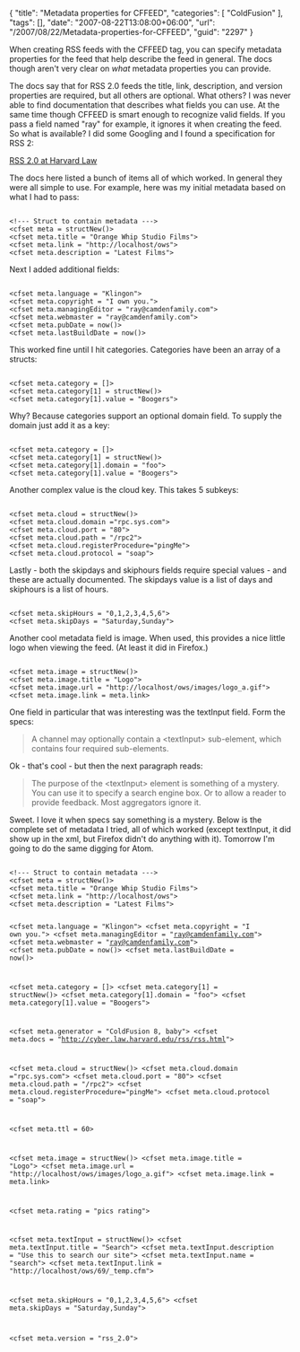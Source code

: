 {
	"title": "Metadata properties for CFFEED",
	"categories": [
		"ColdFusion"
	],
	"tags": [],
	"date": "2007-08-22T13:08:00+06:00",
	"url": "/2007/08/22/Metadata-properties-for-CFFEED",
	"guid": "2297"
}

When creating RSS feeds with the CFFEED tag, you can specify metadata properties for the feed that help describe the feed in general. The docs though aren't very clear on <i>what</i> metadata properties you can provide.
<!--more-->
The docs say that for RSS 2.0 feeds the title, link, description, and version properties are required, but all others are optional. What others? I was never able to find documentation that describes what fields you can use. At the same time though CFFEED is smart enough to recognize valid fields. If you pass a field named "ray" for example, it ignores it when creating the feed. So what is available? I did some Googling and I found a specification for RSS 2:

<a href="http://cyber.law.harvard.edu/rss/rss.html">RSS 2.0 at Harvard Law</a>

The docs here listed a bunch of items all of which worked. In general they were all simple to use. For example, here was my initial metadata based on what I had to pass:

<code>
&lt;!--- Struct to contain metadata ---&gt;
&lt;cfset meta = structNew()&gt;
&lt;cfset meta.title = "Orange Whip Studio Films"&gt;
&lt;cfset meta.link = "http://localhost/ows"&gt;
&lt;cfset meta.description = "Latest Films"&gt;
</code>

Next I added additional fields:

<code>
&lt;cfset meta.language = "Klingon"&gt;
&lt;cfset meta.copyright = "I own you."&gt;
&lt;cfset meta.managingEditor = "ray@camdenfamily.com"&gt;
&lt;cfset meta.webmaster = "ray@camdenfamily.com"&gt;
&lt;cfset meta.pubDate = now()&gt;
&lt;cfset meta.lastBuildDate = now()&gt;
</code>

This worked fine until I hit categories. Categories have been an array of a structs:

<code>
&lt;cfset meta.category = []&gt;
&lt;cfset meta.category[1] = structNew()&gt;
&lt;cfset meta.category[1].value = "Boogers"&gt;
</code>

Why? Because categories support an optional domain field. To supply the domain just add it as a key:

<code>
&lt;cfset meta.category = []&gt;
&lt;cfset meta.category[1] = structNew()&gt;
&lt;cfset meta.category[1].domain = "foo"&gt;
&lt;cfset meta.category[1].value = "Boogers"&gt;
</code>

Another complex value is the cloud key. This takes 5 subkeys:

<code>
&lt;cfset meta.cloud = structNew()&gt;
&lt;cfset meta.cloud.domain ="rpc.sys.com"&gt;
&lt;cfset meta.cloud.port = "80"&gt;
&lt;cfset meta.cloud.path = "/rpc2"&gt;
&lt;cfset meta.cloud.registerProcedure="pingMe"&gt;
&lt;cfset meta.cloud.protocol = "soap"&gt;
</code>

Lastly - both the skipdays and skiphours fields require special values - and these are actually documented. The skipdays value is a list of days and skiphours is a list of hours.

<code>
&lt;cfset meta.skipHours = "0,1,2,3,4,5,6"&gt;
&lt;cfset meta.skipDays = "Saturday,Sunday"&gt;
</code>

Another cool metadata field is image. When used, this provides a nice little logo when viewing the feed. (At least it did in Firefox.) 

<code>
&lt;cfset meta.image = structNew()&gt;
&lt;cfset meta.image.title = "Logo"&gt;
&lt;cfset meta.image.url = "http://localhost/ows/images/logo_a.gif"&gt;
&lt;cfset meta.image.link = meta.link&gt;
</code>

One field in particular that was interesting was the textInput field. Form the specs:

<blockquote>
A channel may optionally contain a &lt;textInput&gt; sub-element, which contains four required sub-elements.
</blockquote>

Ok - that's cool - but then the next paragraph reads:

<blockquote>
The purpose of the &lt;textInput&gt; element is something of a mystery. You can use it to specify a search engine box. Or to allow a reader to provide feedback. Most aggregators ignore it.
</blockquote>

Sweet. I love it when specs say something is a mystery. Below is the complete set of metadata I tried, all of which worked (except textInput, it did show up in the xml, but Firefox didn't do anything with it). Tomorrow I'm going to do the same digging for Atom.

<code>
&lt;!--- Struct to contain metadata ---&gt;
&lt;cfset meta = structNew()&gt;
&lt;cfset meta.title = "Orange Whip Studio Films"&gt;
&lt;cfset meta.link = "http://localhost/ows"&gt;
&lt;cfset meta.description = "Latest Films"&gt;

&lt;cfset meta.language = "Klingon"&gt;
&lt;cfset meta.copyright = "I own you."&gt;
&lt;cfset meta.managingEditor = "ray@camdenfamily.com"&gt;
&lt;cfset meta.webmaster = "ray@camdenfamily.com"&gt;
&lt;cfset meta.pubDate = now()&gt;
&lt;cfset meta.lastBuildDate = now()&gt;

&lt;cfset meta.category = []&gt;
&lt;cfset meta.category[1] = structNew()&gt;
&lt;cfset meta.category[1].domain = "foo"&gt;
&lt;cfset meta.category[1].value = "Boogers"&gt;

&lt;cfset meta.generator = "ColdFusion 8, baby"&gt;
&lt;cfset meta.docs = "http://cyber.law.harvard.edu/rss/rss.html"&gt;

&lt;cfset meta.cloud = structNew()&gt;
&lt;cfset meta.cloud.domain ="rpc.sys.com"&gt;
&lt;cfset meta.cloud.port = "80"&gt;
&lt;cfset meta.cloud.path = "/rpc2"&gt;
&lt;cfset meta.cloud.registerProcedure="pingMe"&gt;
&lt;cfset meta.cloud.protocol = "soap"&gt;

&lt;cfset meta.ttl = 60&gt;

&lt;cfset meta.image = structNew()&gt;
&lt;cfset meta.image.title = "Logo"&gt;
&lt;cfset meta.image.url = "http://localhost/ows/images/logo_a.gif"&gt;
&lt;cfset meta.image.link = meta.link&gt;

&lt;cfset meta.rating = "pics rating"&gt;

&lt;cfset meta.textInput = structNew()&gt;
&lt;cfset meta.textInput.title = "Search"&gt;
&lt;cfset meta.textInput.description = "Use this to search our site"&gt;
&lt;cfset meta.textInput.name = "search"&gt;
&lt;cfset meta.textInput.link = "http://localhost/ows/69/_temp.cfm"&gt;

&lt;cfset meta.skipHours = "0,1,2,3,4,5,6"&gt;
&lt;cfset meta.skipDays = "Saturday,Sunday"&gt;

&lt;cfset meta.version = "rss_2.0"&gt;
</code>